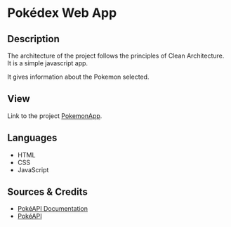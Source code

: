 
# Pokédex Web App

## Description

The architecture of the project follows the principles of Clean Architecture. It is a simple javascript app. 

It gives information about the Pokemon selected.

## View

Link to the project [PokemonApp](https://edsnloor.github.io/pokedex-js-app/).

## Languages
- HTML
- CSS
- JavaScript

## Sources & Credits
- [PokéAPI Documentation](https://pokeapi.co/docs/v2)
- [PokéAPI](https://pokeapi.co/api/v2/pokemon/?limit=150)
